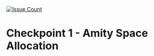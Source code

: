 [![Issue Count](https://lima.codeclimate.com/github/sirjmkitavi/cp1-amity-allocation/badges/issue_count.svg)](https://lima.codeclimate.com/github/sirjmkitavi/cp1-amity-allocation)
# Checkpoint 1 - Amity Space Allocation
